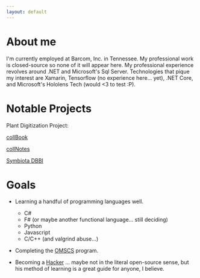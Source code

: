 ```yaml
---
layout: default
---
```

# About me

I'm currently employed at Barcom, Inc. in Tennessee. My professional work is closed-source so none of it will appear here. My professional experience revolves around .NET and Microsoft's Sql Server. Technologies that pique my interest are Xamarin, Tensorflow (no experience here... yet), .NET Core, and Microsoft's Hololens Tech (would <3 to test :P).

# Notable Projects
Plant Digitization Project:

[collBook](https://github.com/CapPow/collBook)

[collNotes](https://github.com/j-h-m/collNotes)

[Symbiota DBBI](https://github.com/j-h-m/Symbiota-Light)

# Goals

 - Learning a handful of programming languages well.
    - C#
    - F# (or maybe another functional language... still deciding)
    - Python
    - Javascript
    - C/C++ (and valgrind abuse...)

 - Completing the [OMSCS](http://www.omscs.gatech.edu/) program.
 
 - Becoming a [Hacker](http://www.catb.org/esr/faqs/hacker-howto.html) ... maybe not in the literal open-source sense, but his method of learning is a great guide for anyone, I believe.
